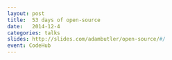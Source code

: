 ```yaml
---
layout: post
title:  53 days of open-source
date:   2014-12-4
categories: talks
slides: http://slides.com/adambutler/open-source/#/
event: CodeHub
---
```

